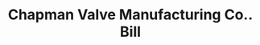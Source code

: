 ---
doi: 10.7916/D8XH136W
date_other: '1890'
date_other_textual: 1890-1899
form: printed ephemera
genre:
- Invoices
name:
- Chapman Valve Manufacturing Co.
object_in_context_url: https://biggert.cul.columbia.edu/items/view/ave_biggert_00354
subject_hierarchical_geographic:
- Boston, Massachusetts, United States
subject_name:
- Chapman Valve Manufacturing Co.
title: Chapman Valve Manufacturing Co.. Bill
sort_title: Chapman Valve Manufacturing Co.. Bill
call_number: ave_biggert_00354
coordinates:
- 42.35805555555556,-71.06361111111111
pid: ave_biggert_00354
identifiers: ave_biggert_00354
thumbnail: https://derivativo-1.library.columbia.edu/iiif/2/ldpd:344108/full/!256,256/0/native.jpg
permalink: /biggert/ave_biggert_00354/
layout: iiif-image-page
---